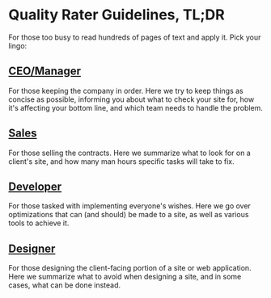 # Quality Rater Guidelines, TL;DR

For those too busy to read hundreds of pages of text and apply it. Pick your lingo:

## [CEO/Manager](./tldr/managers.html)

For those keeping the company in order. Here we try to keep things as concise as possible, informing you about what to check your site for, how it's affecting your bottom line, and which team needs to handle the problem.

## [Sales](./tldr/sales.html)

For those selling the contracts. Here we summarize what to look for on a client's site, and how many man hours specific tasks will take to fix.

## [Developer](./tldr/developers.html)

For those tasked with implementing everyone's wishes. Here we go over optimizations that can (and should) be made to a site, as well as various tools to achieve it.

## [Designer](./tldr/designers.html)

For those designing the client-facing portion of a site or web application. Here we summarize what to avoid when designing a site, and in some cases, what can be done instead.

